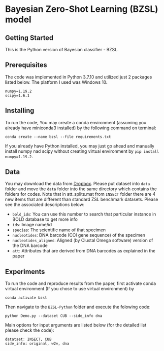 # Bayesian Zero-Shot Learning (BZSL) model

## Getting Started

This is the Python version of Bayesian classifier - BZSL.

## Prerequisites

The code was implemented in Python 3.7.10 and utilized just 2 packages listed below. The platform I used was Windows 10. 
```
numpy=1.19.2 
scipy=1.6.1 
```

## Installing

To run the code, You may create a conda environment (assuming you already have miniconda3 installed) by the following command on terminal:

```
conda create --name bzsl --file requirements.txt
```

If you already have  Python installed, you may just go ahead and manually install numpy nad scipy without creating virtual environment by `pip install numpy=1.19.2`.

## Data

You may download the data from [Dropbox](https://www.dropbox.com/sh/gt6tkech0nvftk5/AADOUJc_Bty3sqOsqWHxhmULa?dl=0). Please put dataset into `data` folder and move the `data` folder into the same directory which contains the folders for codes. Note that in att_splits.mat from `INSECT` folder there are 4 new items that are different than standard ZSL benchmark datasets. Please see the associated descriptions below:

* `bold_ids`: You can use this number to search that particular instance in BOLD database to get more info
* `ids`: Image name/id
* `species`: The scientific name of that specimen
* `nucleotides`: DNA barcode (COI gene sequence) of the specimen
* `nucleotides_aligned`: Aligned (by Clustal Omega software) version of the DNA barcode
* `att`: Attributes that are derived from DNA barcodes as explained in the paper
 
## Experiments

To run the code and reproduce results from the paper, first activate conda virtual environment (If you chose to use virtual environment) by
```
conda activate bzsl
```
Then navigate to the `BZSL-Python` folder and execute the folowing code:
```
python Demo.py --dataset CUB --side_info dna
```

Main options for input arguments  are listed below (for the detailed list please check the code):
```
datatset: INSECT, CUB
side_info: original, w2v, dna
```


 
